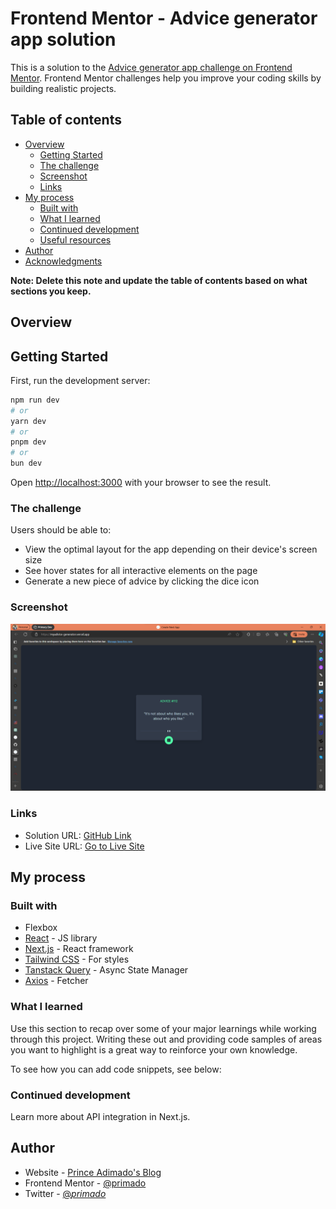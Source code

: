 # Frontend Mentor - Advice generator app solution

This is a solution to the [Advice generator app challenge on Frontend Mentor](https://www.frontendmentor.io/challenges/advice-generator-app-QdUG-13db). Frontend Mentor challenges help you improve your coding skills by building realistic projects.

## Table of contents

- [Overview](#overview)
  - [Getting Started](#getting-started)
  - [The challenge](#the-challenge)
  - [Screenshot](#screenshot)
  - [Links](#links)
- [My process](#my-process)
  - [Built with](#built-with)
  - [What I learned](#what-i-learned)
  - [Continued development](#continued-development)
  - [Useful resources](#useful-resources)
- [Author](#author)
- [Acknowledgments](#acknowledgments)

**Note: Delete this note and update the table of contents based on what sections you keep.**

## Overview

## Getting Started

First, run the development server:

```bash
npm run dev
# or
yarn dev
# or
pnpm dev
# or
bun dev
```

Open [http://localhost:3000](http://localhost:3000) with your browser to see the result.


### The challenge

Users should be able to:

- View the optimal layout for the app depending on their device's screen size
- See hover states for all interactive elements on the page
- Generate a new piece of advice by clicking the dice icon

### Screenshot

![](./public//screenshot.png)


### Links

- Solution URL: [GitHub Link](https://github.com/primado/advice-generator)
- Live Site URL: [Go to Live Site](https://myadvice-generator.vercel.app/)

## My process

### Built with


- Flexbox
- [React](https://react.dev/) - JS library
- [Next.js](https://nextjs.org/) - React framework
- [Tailwind CSS](https://tailwindcss.com/) - For styles
- [Tanstack Query](https://tantack.com/query/lates/) - Async State Manager
- [Axios](https://axios.com/) - Fetcher


### What I learned

Use this section to recap over some of your major learnings while working through this project. Writing these out and providing code samples of areas you want to highlight is a great way to reinforce your own knowledge.

To see how you can add code snippets, see below:

<!-- ```html
<h1>Some HTML code I'm proud of</h1>
```
```css
.proud-of-this-css {
  color: papayawhip;
}
```
```js
const proudOfThisFunc = () => {
  console.log('🎉')
}
``` -->

### Continued development

Learn more about API integration in Next.js.

## Author

- Website - [Prince Adimado's Blog](https://prince-adimado.hashnode.dev)
- Frontend Mentor - [@primado](https://www.frontendmentor.io/profile/primado)
- Twitter - [@_primado_](https://www.twitter.com/_primado)

